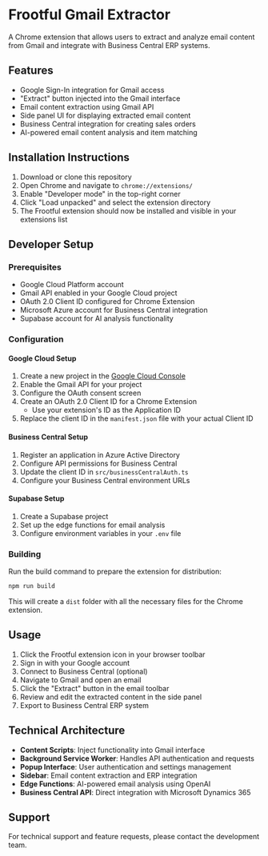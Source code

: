 # Frootful Gmail Extractor

A Chrome extension that allows users to extract and analyze email content from Gmail and integrate with Business Central ERP systems.

## Features

- Google Sign-In integration for Gmail access
- "Extract" button injected into the Gmail interface
- Email content extraction using Gmail API
- Side panel UI for displaying extracted email content
- Business Central integration for creating sales orders
- AI-powered email content analysis and item matching

## Installation Instructions

1. Download or clone this repository
2. Open Chrome and navigate to `chrome://extensions/`
3. Enable "Developer mode" in the top-right corner
4. Click "Load unpacked" and select the extension directory
5. The Frootful extension should now be installed and visible in your extensions list

## Developer Setup

### Prerequisites

- Google Cloud Platform account
- Gmail API enabled in your Google Cloud project
- OAuth 2.0 Client ID configured for Chrome Extension
- Microsoft Azure account for Business Central integration
- Supabase account for AI analysis functionality

### Configuration

#### Google Cloud Setup
1. Create a new project in the [Google Cloud Console](https://console.cloud.google.com/)
2. Enable the Gmail API for your project
3. Configure the OAuth consent screen
4. Create an OAuth 2.0 Client ID for a Chrome Extension
   - Use your extension's ID as the Application ID
5. Replace the client ID in the `manifest.json` file with your actual Client ID

#### Business Central Setup
1. Register an application in Azure Active Directory
2. Configure API permissions for Business Central
3. Update the client ID in `src/businessCentralAuth.ts`
4. Configure your Business Central environment URLs

#### Supabase Setup
1. Create a Supabase project
2. Set up the edge functions for email analysis
3. Configure environment variables in your `.env` file

### Building

Run the build command to prepare the extension for distribution:

```bash
npm run build
```

This will create a `dist` folder with all the necessary files for the Chrome extension.

## Usage

1. Click the Frootful extension icon in your browser toolbar
2. Sign in with your Google account
3. Connect to Business Central (optional)
4. Navigate to Gmail and open an email
5. Click the "Extract" button in the email toolbar
6. Review and edit the extracted content in the side panel
7. Export to Business Central ERP system

## Technical Architecture

- **Content Scripts**: Inject functionality into Gmail interface
- **Background Service Worker**: Handles API authentication and requests
- **Popup Interface**: User authentication and settings management
- **Sidebar**: Email content extraction and ERP integration
- **Edge Functions**: AI-powered email analysis using OpenAI
- **Business Central API**: Direct integration with Microsoft Dynamics 365

## Support

For technical support and feature requests, please contact the development team.